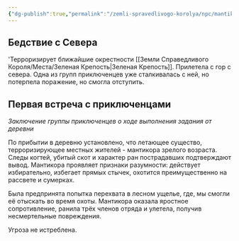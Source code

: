 ```yaml
---
{"dg-publish":true,"permalink":"/zemli-spravedlivogo-korolya/npc/mantikora/"}
---
```


## Бедствие с Севера
'Терроризирует ближайшие окрестности [[Земли Справедливого Короля/Места/Зеленая Крепость\|Зеленая Крепость]]. Прилетела с гор с севера. Одна из групп приключенцев уже сталкивалась с ней, но потерпела поражение, но смогла отступить.

## Первая встреча с приключенцами
*Заключение группы приключенцев о ходе выполнения задания от деревни*

По прибытии в деревню установлено, что летающее существо, терроризирующее местных жителей - мантикора зрелого возраста. Следы когтей, убитый скот и характер ран пострадавших подтверждают вывод. Мантикора проявляет признаки разумности: действует избирательно, избегает прямых стычек, охотится преимущественно на рассвете и сумерках.

Была предпринята попытка перехвата в лесном ущелье, где, мы смогли её отыскать во время охоты. Мантикора оказала яростное сопротивление, ранила трёх членов отряда и улетела, получив несмертельные повреждения.

Угроза не истреблена.